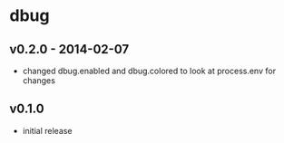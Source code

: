 # dbug

## v0.2.0 - 2014-02-07
- changed dbug.enabled and dbug.colored to look at process.env for changes

## v0.1.0
- initial release
